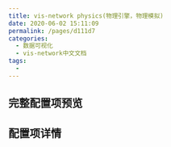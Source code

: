```yaml
---
title: vis-network physics(物理引擎，物理模拟)
date: 2020-06-02 15:11:09
permalink: /pages/d111d7
categories: 
  - 数据可视化
  - vis-network中文文档
tags: 
  - 
---
```


##  完整配置项预览

## 配置项详情